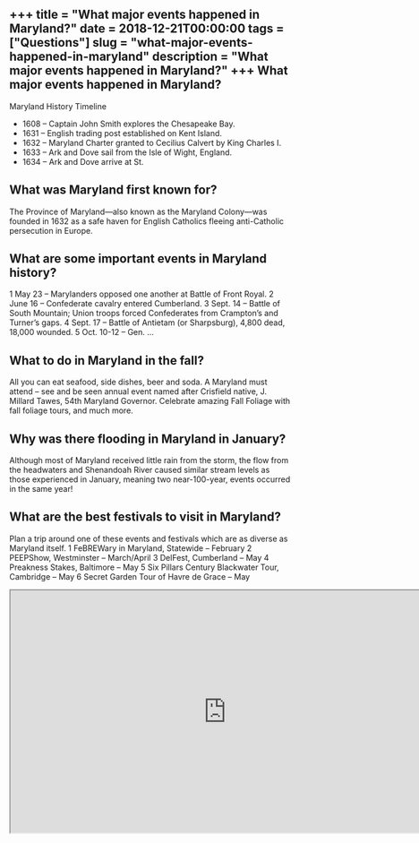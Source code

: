 +++
title = "What major events happened in Maryland?"
date = 2018-12-21T00:00:00
tags = ["Questions"]
slug = "what-major-events-happened-in-maryland"
description = "What major events happened in Maryland?"
+++
What major events happened in Maryland?
---------------------------------------

Maryland History Timeline

- 1608 – Captain John Smith explores the Chesapeake Bay.
- 1631 – English trading post established on Kent Island.
- 1632 – Maryland Charter granted to Cecilius Calvert by King Charles I.
- 1633 – Ark and Dove sail from the Isle of Wight, England.
- 1634 – Ark and Dove arrive at St.

What was Maryland first known for?
----------------------------------

The Province of Maryland—also known as the Maryland Colony—was founded in 1632 as a safe haven for English Catholics fleeing anti-Catholic persecution in Europe.

What are some important events in Maryland history?
---------------------------------------------------

1 May 23 – Marylanders opposed one another at Battle of Front Royal. 2 June 16 – Confederate cavalry entered Cumberland. 3 Sept. 14 – Battle of South Mountain; Union troops forced Confederates from Crampton’s and Turner’s gaps. 4 Sept. 17 – Battle of Antietam (or Sharpsburg), 4,800 dead, 18,000 wounded. 5 Oct. 10-12 – Gen. …

What to do in Maryland in the fall?
-----------------------------------

All you can eat seafood, side dishes, beer and soda. A Maryland must attend – see and be seen annual event named after Crisfield native, J. Millard Tawes, 54th Maryland Governor. Celebrate amazing Fall Foliage with fall foliage tours, and much more.

Why was there flooding in Maryland in January?
----------------------------------------------

Although most of Maryland received little rain from the storm, the flow from the headwaters and Shenandoah River caused similar stream levels as those experienced in January, meaning two near-100-year, events occurred in the same year!

What are the best festivals to visit in Maryland?
-------------------------------------------------

Plan a trip around one of these events and festivals which are as diverse as Maryland itself. 1 FeBREWary in Maryland, Statewide – February 2 PEEPShow, Westminster – March/April 3 DelFest, Cumberland – May 4 Preakness Stakes, Baltimore – May 5 Six Pillars Century Blackwater Tour, Cambridge – May 6 Secret Garden Tour of Havre de Grace – May

<iframe allow="accelerometer; autoplay; clipboard-write; encrypted-media; gyroscope; picture-in-picture" allowfullscreen="" class="__youtube_prefs__  epyt-is-override  no-lazyload" data-no-lazy="1" data-origheight="433" data-origwidth="770" data-skipgform_ajax_framebjll="" height="433" id="_ytid_27632" loading="lazy" src="https://www.youtube.com/embed/OsxAKRfdfXk?enablejsapi=1&autoplay=0&cc_load_policy=0&cc_lang_pref=&iv_load_policy=1&loop=0&modestbranding=0&rel=1&fs=1&playsinline=0&autohide=2&theme=dark&color=red&controls=1&" title="YouTube player" width="770"></iframe>